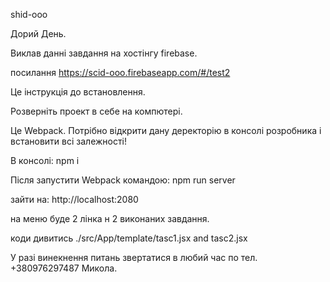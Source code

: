 shid-ooo

Дорий День.

Виклав данні завдання на хостінгу firebase.

посилання https://scid-ooo.firebaseapp.com/#/test2

Це інструкція до встановлення.

Розверніть проект в себе на компютері.
 
 Це Webpack. Потрібно відкрити дану деректорію в консолі розробника і встановити всі залежності!

 В консолі: npm i

 Після запустити Webpack командою: npm run server

зайти на:  http://localhost:2080

на меню буде 2 лінка н 2 виконаних завдання.

коди дивитись ./src/App/template/tasc1.jsx and tasc2.jsx

У разі винекнення питань звертатися в любий час по тел. +380976297487 Микола.